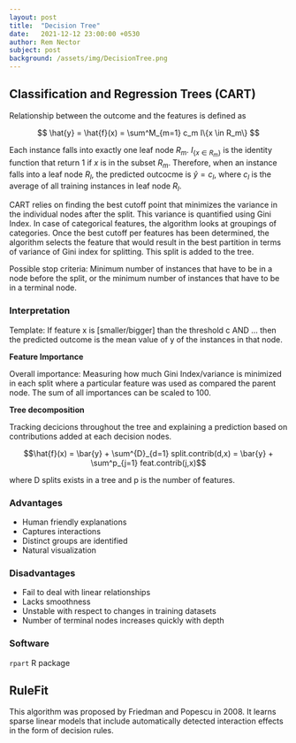 ```yaml
---
layout: post
title:  "Decision Tree"
date:   2021-12-12 23:00:00 +0530
author: Rem Nector
subject: post
background: /assets/img/DecisionTree.png
---
```


## Classification and Regression Trees (CART)

Relationship between the outcome and the features is defined as

$$ \hat{y} = \hat{f}(x) = \sum^M_{m=1} c_m I\{x \in R_m\} $$

Each instance falls into exactly one leaf node $R_m$. $I_{\{ x \in R_m\}}$ is the identity function that return 1 if $x$ is in the subset $R_m$. Therefore, when an instance falls into a leaf node $R_l$, the predicted outcocme is $\hat{y} = c_l$, where $c_l$ is the average of all training instances in leaf node $R_l$.


CART relies on finding the best cutoff point that minimizes the variance in the individual nodes after the split. This variance is quantified using Gini Index. In case of categorical features,  the algorithm looks at groupings of categories. Once the best cutoff per features has been determined, the algorithm selects the feature that would result in the best partition in terms of variance of Gini index for splitting. This split is added to the tree.

Possible stop criteria: Minimum number of instances that have to be in a node before the split, or the minimum number of instances that have to be in a terminal node.

### Interpretation

Template: If feature x is [smaller/bigger] than the threshold c AND ... then the predicted outcome is the mean value of y of the instances in that node.

**Feature Importance**

Overall importance: Measuring how much Gini Index/variance is minimized in each split where a particular feature was used as compared the parent node. The sum of all importances can be scaled to 100.

**Tree decomposition**

Tracking decicions throughout the tree and explaining a prediction based on contributions added at each decision nodes.

$$\hat{f}(x) = \bar{y} + \sum^{D}_{d=1} split.contrib(d,x) = \bar{y} + \sum^p_{j=1} feat.contrib(j,x)$$

where D splits exists in a tree and p is the number of features.

### Advantages
 - Human friendly explanations
 - Captures interactions
 - Distinct groups are identified
 - Natural visualization

### Disadvantages
 - Fail to deal with linear relationships
 - Lacks smoothness
 - Unstable with respect to changes in training datasets
 - Number of terminal nodes increases quickly with depth

### Software
`rpart` R package

## RuleFit
This algorithm was proposed by Friedman and Popescu in 2008. It learns sparse linear models that include automatically detected interaction effects in the form of decision rules.


